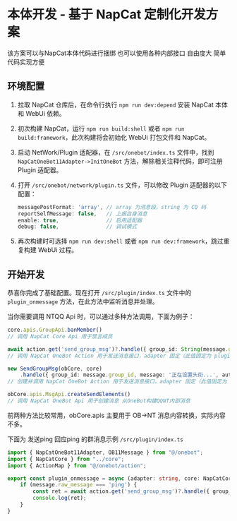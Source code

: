 # 本体开发 - 基于 NapCat 定制化开发方案 <Badge type="tip" text="V4" />
该方案可以与NapCat本体代码进行捆绑 也可以使用各种内部接口 自由度大 简单代码实现方便

## 环境配置

1. 拉取 NapCat 仓库后，在命令行执行 `npm run dev:depend` 安装 NapCat 本体和 WebUi 依赖。
2. 初次构建 NapCat，运行 `npm run build:shell` 或者 `npm run build:framework`，此次构建将会初始化 WebUi 打包文件和 NapCat。
3. 启动 NetWork/Plugin 适配器，在 `/src/onebot/index.ts` 文件中，找到 `NapCatOneBot11Adapter->InitOneBot` 方法，解除相关注释代码，即可注册 Plugin 适配器。
4. 打开 `/src/onebot/network/plugin.ts` 文件，可以修改 Plugin 适配器的以下配置：

    ```typescript
    messagePostFormat: 'array', // array 为消息段，string 为 CQ 码
    reportSelfMessage: false,   // 上报自身消息
    enable: true,               // 启用适配器
    debug: false,               // 调试模式
    ```

5. 再次构建时可选择 `npm run dev:shell` 或者 `npm run dev:framework`，跳过重复构建 WebUi 过程。

## 开始开发

恭喜你完成了基础配置。现在打开 `/src/plugin/index.ts` 文件中的 `plugin_onmessage` 方法，在此方法中监听消息并处理。

当你需要调用 NTQQ Api 时，可以通过多种方法调用，下面为例子：

```typescript
core.apis.GroupApi.banMember()
// 调用 NapCat Core Api 用于禁言成员

await action.get('send_group_msg')?.handle({ group_id: String(message.group_id), message: 'pong' }, adapter);
// 调用 NapCat OneBot Action 用于发送消息接口，adapter 固定（此值固定为 plugin 用于标记适配器） 功能与下面的几乎无差异

new SendGroupMsg(obCore, core)
    .handle({ group_id: message.group_id, message: '正在设置头衔...', auto_escape: false }, adapter);
// 创建并调用 NapCat OneBot Action 用于发送消息接口，adapter 固定（此值固定为 plugin 用于标记适配器）

obCore.apis.MsgApi.createSendElements()
// 调用 NapCat OneBot Api 用于创建消息 从OneBot构建QQNT内部消息
```

前两种方法比较常用，obCore.apis 主要用于 OB->NT 消息内容转换，实际内容不多。 

下面为 发送ping 回应ping 的群消息示例 `/src/plugin/index.ts` 
```typescript
import { NapCatOneBot11Adapter, OB11Message } from "@/onebot";
import { NapCatCore } from "../core";
import { ActionMap } from "@/onebot/action";

export const plugin_onmessage = async (adapter: string, core: NapCatCore, obCore: NapCatOneBot11Adapter, message: OB11Message, action: ActionMap) => {
    if (message.raw_message === 'ping') {
        const ret = await action.get('send_group_msg')?.handle({ group_id: String(message.group_id), message: 'pong' }, adapter);
        console.log(ret);
    }
}

```